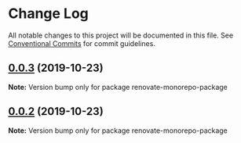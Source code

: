# Change Log

All notable changes to this project will be documented in this file.
See [Conventional Commits](https://conventionalcommits.org) for commit guidelines.

## [0.0.3](https://github.com/simoneb/renovate-monorepo-repro/compare/v0.0.2...v0.0.3) (2019-10-23)

**Note:** Version bump only for package renovate-monorepo-package





## [0.0.2](https://github.com/simoneb/renovate-monorepo-repro/compare/v0.0.1...v0.0.2) (2019-10-23)

**Note:** Version bump only for package renovate-monorepo-package
